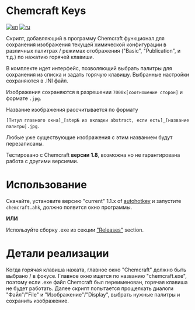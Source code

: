 # Chemcraft Keys
[![en](https://img.shields.io/badge/lang-en-green.svg)](README.md)
[![ru](https://img.shields.io/badge/lang-ru-red.svg)](README.ru.md)

Скрипт, добавляющий в программу Chemcraft функционал для сохранения изображения текущей химической конфигурации в различных палитрах / режимах отображения ("Basic", "Publication", и т.д.) по нажатию горячей клавиши.

В комплекте идет интерфейс, позволяющий выбрать палитры для сохранения из списка и задать горячую клавишу. Выбранные настройки сохраняются в .INI файл.

Изображения сохраняются в разрешении `7000x[соотношение сторон]` и формате `.jpg`.

Название изображения рассчитывается по формату

`[Титул главного окна]_[step№ из вкладки abstract, если есть]_[название палитры].jpg`.

Любые уже существующие изображения с этим названием будут перезаписаны.
  
Тестировано с Chemcraft **версии 1.8**, возможна но не гарантирована работа с другими версиями.
  
# Использование
Скачайте, установите версию "current" 1.1.x of [autohotkey](https://www.autohotkey.com) и запустите `chemcraft.ahk`, должно появится окно программы.

**ИЛИ**

Используйте сборку .exe из секции ["Releases"](https://github.com/alex-khod/chemcraft_keys/releases) section.

# Детали реализации
Когда горячая клавиша нажата, главное окно "Chemcraft" должно быть выбрано / в фокусе. Главное окно ищется по названию "chemcraft.exe", поэтому если .exe файл Chemcraft был переименован, горячая клавиша не будет работать.
Далее скрипт попытается прощелкать диалоги "Файл"/"File" и "Изображение"/"Display", выбрать нужные палитры и сохранить изображение.